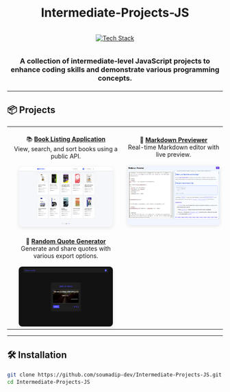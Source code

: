 <h1 align="center">
  <br>
  Intermediate-Projects-JS
  <br>
</h1>

<div align="center">
  <a href="https://github.com/soumadip-dev">
    <img src="https://skillicons.dev/icons?i=html,css,js,github" alt="Tech Stack" width="200" style="padding: 15px 0;">
  </a>
</div>

<h3 align="center" style="margin: 20px 0;">
  A collection of intermediate-level JavaScript projects to enhance coding skills and demonstrate various programming concepts.
</h3>

---

## 📦 Projects

<div align="center">

|                                                                                                                                                                                                                                                                                                                       |                                                                                                                                                                                                                                                                        |
| :-------------------------------------------------------------------------------------------------------------------------------------------------------------------------------------------------------------------------------------------------------------------------------------------------------------------: | :--------------------------------------------------------------------------------------------------------------------------------------------------------------------------------------------------------------------------------------------------------------------: |
|            <div align="center"><br>📚 **[Book Listing Application](./Book-Library-App/)**<br>View, search, and sort books using a public API.<br><br><img src="./Book-Library-App/Book-Library-App.png" width="220" height="140" style="border-radius: 8px; box-shadow: 0 2px 8px rgba(0,0,0,0.1);"></div>            | <div align="center"><br>📝 **[Markdown Previewer]()**<br>Real-time Markdown editor with live preview.<br><br><img src="./Markdown-Previewer/Markdown-Previewer.png" width="220" height="140" style="border-radius: 8px; box-shadow: 0 2px 8px rgba(0,0,0,0.1);"></div> |
| <div align="center"><br>💬 **[Random Quote Generator](./Random-Quote-Generator/)**<br>Generate and share quotes with various export options.<br><br><img src="./Random-Quote-Generator/Random-Quote-Generator.png" width="220" height="140" style="border-radius: 8px; box-shadow: 0 2px 8px rgba(0,0,0,0.1);"></div> |

</div>

---

## 🛠️ Installation

```bash
git clone https://github.com/soumadip-dev/Intermediate-Projects-JS.git
cd Intermediate-Projects-JS
```
